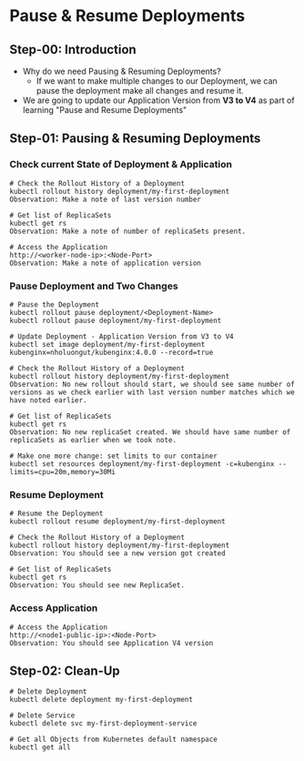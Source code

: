 # Pause & Resume Deployments

## Step-00: Introduction
- Why do we need Pausing & Resuming Deployments?
  - If we want to make multiple changes to our Deployment, we can pause the deployment make all changes and resume it. 
- We are going to update our Application Version from **V3 to V4** as part of learning "Pause and Resume Deployments"  

## Step-01: Pausing & Resuming Deployments
### Check current State of Deployment & Application
 ```
# Check the Rollout History of a Deployment
kubectl rollout history deployment/my-first-deployment  
Observation: Make a note of last version number

# Get list of ReplicaSets
kubectl get rs
Observation: Make a note of number of replicaSets present.

# Access the Application 
http://<worker-node-ip>:<Node-Port>
Observation: Make a note of application version
```

### Pause Deployment and Two Changes
```
# Pause the Deployment
kubectl rollout pause deployment/<Deployment-Name>
kubectl rollout pause deployment/my-first-deployment

# Update Deployment - Application Version from V3 to V4
kubectl set image deployment/my-first-deployment kubenginx=nholuongut/kubenginx:4.0.0 --record=true

# Check the Rollout History of a Deployment
kubectl rollout history deployment/my-first-deployment  
Observation: No new rollout should start, we should see same number of versions as we check earlier with last version number matches which we have noted earlier.

# Get list of ReplicaSets
kubectl get rs
Observation: No new replicaSet created. We should have same number of replicaSets as earlier when we took note. 

# Make one more change: set limits to our container
kubectl set resources deployment/my-first-deployment -c=kubenginx --limits=cpu=20m,memory=30Mi
```
### Resume Deployment 
```
# Resume the Deployment
kubectl rollout resume deployment/my-first-deployment

# Check the Rollout History of a Deployment
kubectl rollout history deployment/my-first-deployment  
Observation: You should see a new version got created

# Get list of ReplicaSets
kubectl get rs
Observation: You should see new ReplicaSet.
```
### Access Application
```
# Access the Application 
http://<node1-public-ip>:<Node-Port>
Observation: You should see Application V4 version
```


## Step-02: Clean-Up
```
# Delete Deployment
kubectl delete deployment my-first-deployment

# Delete Service
kubectl delete svc my-first-deployment-service

# Get all Objects from Kubernetes default namespace
kubectl get all
```